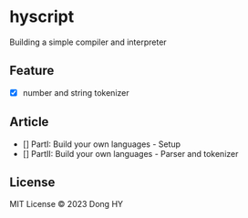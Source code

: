 # hyscript
Building a simple compiler and interpreter
## Feature
- [x] number and string tokenizer
## Article
- [] PartI: Build your own languages - Setup
- [] PartII: Build your own languages - Parser and tokenizer
## License
MIT License © 2023 Dong HY
